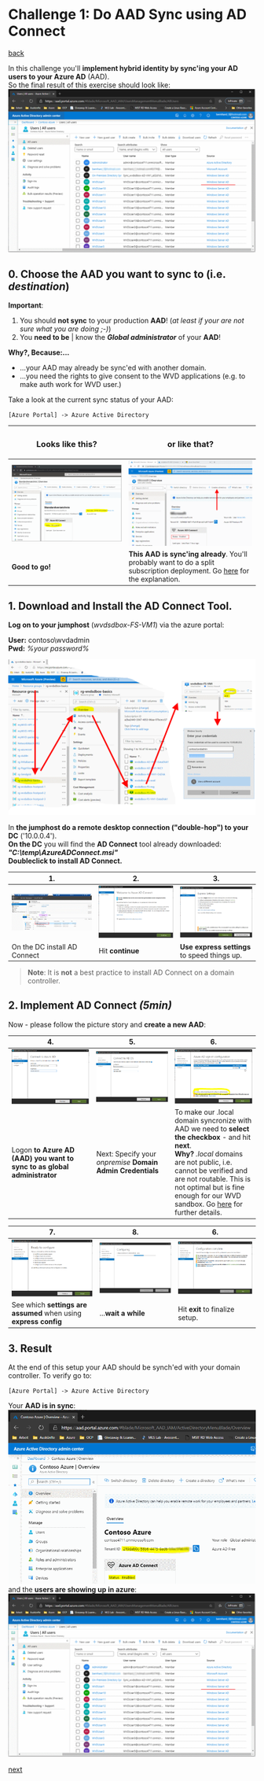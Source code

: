 # Challenge 1: Do AAD Sync using AD Connect  

[back](../README.md)  
  
In this challenge you'll **implement hybrid identity by sync'ing your AD users to your Azure AD** (AAD).  
So the final result of this exercise should look like:  
![synced accounts from AD in your AAD](AAD-SyncedUsers.PNG)  

## 0. Choose the AAD you want to sync to (i.e. _destination_)  
**Important**:
1. You should **not sync** to your production **AAD**! (_at least if your are not sure what you are doing ;-)_)  
2. You **need to be** | know the **_Global administrator_** of your **AAD**!  

**Why?, Because:...**  
- ...your AAD may already be sync'ed with another domain.
- ...you need the rights to give consent to the WVD applications (e.g. to make auth work for WVD user.)  
  
Take a look at the current sync status of your AAD:  
```
[Azure Portal] -> Azure Active Directory
``` 
| <H3>Looks like this?</H3> | <H3>or like that?</H3> |
|--|--|
| ![The right AAD -Yes](TheRightAAD-Yes.PNG)  | ![The right AAD - No](TheRightAAD-No.PNG)  |
| **Good to go!** | **This AAD is sync'ing already**. You'll probably want to do a split subscription deployment. Go [here](../Challenge1/README.md#single-subscription-deployment-versus-split-subscription-deployment) for the explanation. |


## 1. Download and Install the AD Connect Tool.
**Log on to your jumphost** (_wvdsdbox-FS-VM1_) via the azure portal:  

**User:** contoso\wvdadmin  
**Pwd:** _%your password%_

![ConnectToJumpHost](ConnectToJumpHost.png)

In **the jumphost do a remote desktop connection ("double-hop") to your DC** ('10.0.0.4').  
**On the DC** you will find the **AD Connect** tool already downloaded: **_"C:\temp\AzureADConnect.msi"_**  
**Doubleclick to install AD Connect.**  

| 1. | 2. | 3. |
|--|--|--|
| ![On the DC install AD Connect](OnTheDC-InstallADConnect-0.png) | ![Continue](OnTheDC-InstallADConnect-1.png)  | ![Use Express Settings](OnTheDC-InstallADConnect-2.png) |
| On the DC install AD Connect | Hit **continue**  | **Use express settings** to speed things up.  |  

> **Note**: It is **not** a best practice to install AD Connect on a domain controller.

## 2. Implement AD Connect _(5min)_
Now - please follow the picture story and **create a new AAD**:

| 4. | 5. | 6. |
|--|--|--|
| ![On the DC install AD Connect](OnTheDC-InstallADConnect-3.png)  | ![On the DC install AD Connect](OnTheDC-InstallADConnect-4.png)  | ![On the DC install AD Connect](OnTheDC-InstallADConnect-5.png)  |
| Logon **to Azure AD (AAD) you want to sync to as global administrator** | Next: Specify your _onpremise_ **Domain Admin Credentials**  | To make our .local domain syncronize with AAD we need to **select the checkbox** - and hit **next**.<br>**Why?** _.local_ domains are not public, i.e. cannot be verified and are not routable. This is not optimal but is fine enough for our WVD sandbox. Go [here](https://docs.microsoft.com/en-us/office365/enterprise/prepare-a-non-routable-domain-for-directory-synchronization) for further details.  |


| 7. | 8. | 6. |
|--|--|--|
| ![On the DC install AD Connect](OnTheDC-InstallADConnect-6.png)  | ![On the DC install AD Connect](OnTheDC-InstallADConnect-7.png)  | ![On the DC install AD Connect](OnTheDC-InstallADConnect-8.png)  |
| See which **settings are assumed** when using **express config** | ...**wait a while**  | Hit **exit** to finalize setup.  |

## 3. Result
At the end of this setup your AAD should be synch'ed with your domain controller. To verify go to:
```
[Azure Portal] -> Azure Active Directory
```  
Your **AAD is in sync**: 
![AD in sync](AAD-Synced.PNG)  
and the **users are showing up in azure**:
![AD in sync](AAD-SyncedUsers.PNG) 

[next](../Challenge4/README.md) 